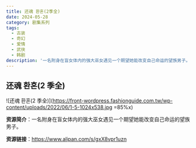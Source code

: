 ```yaml
---
title: 还魂 환혼(2季全)
date: 2024-05-28
category: 剧集系列
tags:
  - 古装
  - 奇幻
  - 爱情
  - 武侠
  - 韩剧
description: '一名附身在盲女体内的强大巫女遇见一个期望她能改变自己命运的望族男子。'
---
```


## 还魂 환혼(2 季全)

![还魂 환혼(2 季全)](https://front-wordpress.fashionguide.com.tw/wp-content/uploads/2022/06/1-5-1024x538.jpg =85%x)

**资源简介**：一名附身在盲女体内的强大巫女遇见一个期望她能改变自己命运的望族男子。

**资源链接**：https://www.alipan.com/s/gxX8vpr1uzn
